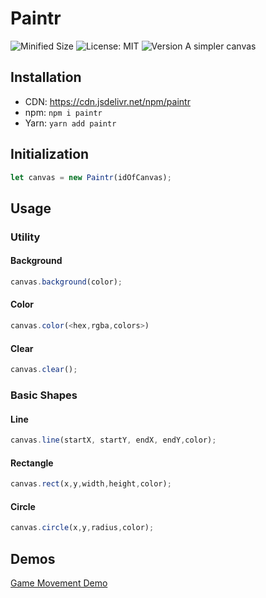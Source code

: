 # Paintr
![Minified Size](https://img.shields.io/bundlephobia/min/paintr?color=purple) ![License: MIT](https://img.shields.io/npm/l/paintr) ![Version](https://img.shields.io/npm/v/paintr)
A simpler canvas
## Installation
* CDN: https://cdn.jsdelivr.net/npm/paintr
* npm: `npm i paintr`
* Yarn: `yarn add paintr`
## Initialization
```js
let canvas = new Paintr(idOfCanvas);
```
## Usage

### Utility
#### Background
```js
canvas.background(color);
```
#### Color
```js
canvas.color(<hex,rgba,colors>)
```
#### Clear
```js
canvas.clear();
```

### Basic Shapes
#### Line
```js
canvas.line(startX, startY, endX, endY,color);
```
#### Rectangle
```js
canvas.rect(x,y,width,height,color);
```
#### Circle
```js
canvas.circle(x,y,radius,color);
```
## Demos

[Game Movement Demo](https://vooxal.github.io/Paintr/demos/mvmt.html)
